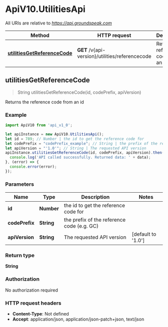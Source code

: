 # ApiV10.UtilitiesApi

All URIs are relative to *https://api.groundspeak.com*

Method | HTTP request | Description
------------- | ------------- | -------------
[**utilitiesGetReferenceCode**](UtilitiesApi.md#utilitiesGetReferenceCode) | **GET** /v{api-version}/utilities/referencecode | Returns the reference code from an id



## utilitiesGetReferenceCode

> String utilitiesGetReferenceCode(id, codePrefix, apiVersion)

Returns the reference code from an id

### Example

```javascript
import ApiV10 from 'api_v1_0';

let apiInstance = new ApiV10.UtilitiesApi();
let id = 789; // Number | the id to get the reference code for
let codePrefix = "codePrefix_example"; // String | the prefix of the reference code (e.g. GC)
let apiVersion = "'1.0'"; // String | The requested API version
apiInstance.utilitiesGetReferenceCode(id, codePrefix, apiVersion).then((data) => {
  console.log('API called successfully. Returned data: ' + data);
}, (error) => {
  console.error(error);
});

```

### Parameters


Name | Type | Description  | Notes
------------- | ------------- | ------------- | -------------
 **id** | **Number**| the id to get the reference code for | 
 **codePrefix** | **String**| the prefix of the reference code (e.g. GC) | 
 **apiVersion** | **String**| The requested API version | [default to &#39;1.0&#39;]

### Return type

**String**

### Authorization

No authorization required

### HTTP request headers

- **Content-Type**: Not defined
- **Accept**: application/json, application/json-patch+json, text/json

